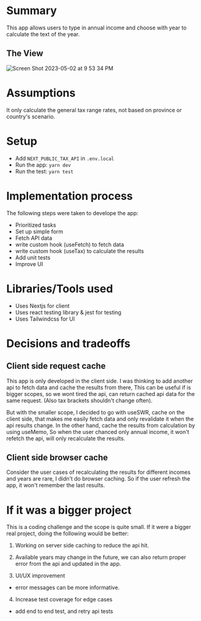 # Summary

This app allows users to type in annual income and choose with year to calculate the text of the year.

## The View

![Screen Shot 2023-05-02 at 9 53 34 PM](https://user-images.githubusercontent.com/6887905/235929587-43aad7da-ee63-4c31-852f-21dbf5977a64.png)


# Assumptions

It only calculate the general tax range rates, not based on province or country's scenario.

# Setup

- Add `NEXT_PUBLIC_TAX_API` in `.env.local`
- Run the app: `yarn dev`
- Run the test: `yarn test`

# Implementation process

The following steps were taken to develope the app:

- Prioritized tasks
- Set up simple form
- Fetch API data
- write custom hook (useFetch) to fetch data
- write custom hook (useTax) to calculate the results
- Add unit tests
- Improve UI

# Libraries/Tools used

- Uses Nextjs for client
- Uses react testing library & jest for testing
- Uses Tailwindcss for UI

# Decisions and tradeoffs

## Client side request cache

This app is only developed in the client side. I was thinking to add another api to fetch data and cache the results from there,
This can be useful if is bigger scopes, so we wont tired the api, can return cached api data for the same request. (Also tax brackets shouldn't change often).

But with the smaller scope, I decided to go with useSWR, cache on the client side, that makes me easily fetch data and only revalidate it when the api results change. In the other hand, cache the results from calculation by using useMemo, So when the user chanced only annual income, it won't refetch the api, will only recalculate the results.

## Client side browser cache

Consider the user cases of recalculating the results for different incomes and years are rare, I didn't do browser caching. So if the user refresh the app, it won't remember the last results.

# If it was a bigger project

This is a coding challenge and the scope is quite small. If it were a bigger real project, doing the following would be better:

1. Working on server side caching to reduce the api hit.

2. Available years may change in the future, we can also return proper error from the api and updated in the app.

3. UI/UX improvement

- error messages can be more informative.

4. Increase test coverage for edge cases

- add end to end test, and retry api tests
